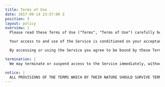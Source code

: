 ```yaml
---
title: Terms of Use
date: 2017-09-14 23:57:00 Z
position: 5
layout: policy
overview: |
  Please read these Terms of Use ("Terms", "Terms of Use") carefully before using this studiocraft.cc website (the "Service") operated by Studiocraft ("we", "us", or "our").

  Your access to and use of the Service is conditioned on your acceptance of and compliance with these Terms. These Terms apply to all visitors, users and others who access or use the Service.

  By accessing or using the Service you agree to be bound by these Terms. If you disagree with any part of the terms then you may not access the Service.

termination: |
  We may terminate or suspend access to the Service immediately, without prior notice or liability, for any reason whatsoever, including without limitation if you breach the Terms.

notice: |
  ALL PROVISIONS OF THE TERMS WHICH BY THEIR NATURE SHOULD SURVIVE TERMINATION SHALL SURVIVE TERMINATION, INCLUDING, WITHOUT LIMITATION, OWNERSHIP PROVISIONS, WARRANTY DISCLAIMERS, INDEMNITY AND LIMITATIONS OF LIABILITY.
---
```

